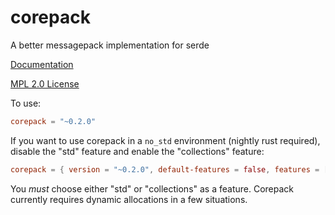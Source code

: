 # corepack
A better messagepack implementation for serde

[Documentation](https://docs.rs/corepack)

[MPL 2.0 License](LICENSE)

To use:
```toml
corepack = "~0.2.0"
```

If you want to use corepack in a `no_std` environment (nightly rust required),
disable the "std" feature and enable the "collections" feature:

```toml
corepack = { version = "~0.2.0", default-features = false, features = ["collections"] }
```

You _must_ choose either "std" or "collections" as a feature. Corepack currently
requires dynamic allocations in a few situations.
